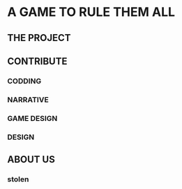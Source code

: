 # A GAME TO RULE THEM ALL

## THE PROJECT

## CONTRIBUTE

### CODDING

### NARRATIVE

### GAME DESIGN

### DESIGN

## ABOUT US

### stolen